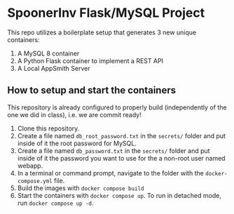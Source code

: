 # SpoonerInv Flask/MySQL Project

This repo utilizes a boilerplate setup that generates 3 new unique containers: 
1. A MySQL 8 container
1. A Python Flask container to implement a REST API
1. A Local AppSmith Server

## How to setup and start the containers

This repository is already configured to properly build (independently of the one we did in class), i.e. we are commit ready!
1. Clone this repository.  
1. Create a file named `db_root_password.txt` in the `secrets/` folder and put inside of it the root password for MySQL. 
1. Create a file named `db_password.txt` in the `secrets/` folder and put inside of it the password you want to use for the a non-root user named webapp. 
1. In a terminal or command prompt, navigate to the folder with the `docker-compose.yml` file.  
1. Build the images with `docker compose build`
1. Start the containers with `docker compose up`.  To run in detached mode, run `docker compose up -d`. 